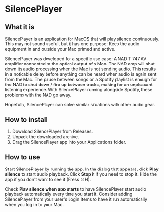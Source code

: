# SilencePlayer
## What it is
SilencePlayer is an application for MacOS that will play silence continuously. This may not sound useful, but it has one purpose: Keep the audio equipment in and outside your Mac primed and active.

SilencePlayer was developed for a specific use case: A NAD T 747 AV amplifier connected to the optical output of a Mac. The NAD amp will shut down its audio processing when the Mac is not sending audio. This results in a noticable delay before anything can be heard when audio is again sent from the Mac. The pause between songs on a Spotify playlist is enough for the NAD to shut down / fire up between tracks, making for an unpleasant listening experience. With SilencePlayer running alongside Spotify, these problems with the NAD go away.

Hopefully, SilencePlayer can solve similar situations with other audio gear.
## How to install
1. Download SilencePlayer from Releases.
1. Unpack the downloaded archive.
1. Drag the SilencePlayer app into your Applications folder.
## How to use
Start SilencePlayer by running the app. In the dialog that appears, click **Play silence** to start audio playback. Click **Stop it** if you need to stop it. Hide the app if you don't want to see it (Press ⌘H).

Check **Play silence when app starts** to have SilencePlayer start audio playback automatically every time you start it. Consider adding SilencePlayer from your user's Login Items to have it run automatically when you log in to your Mac.

